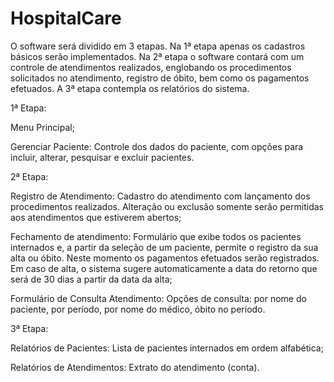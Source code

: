 # HospitalCare
O software será dividido em 3 etapas. Na 1ª etapa apenas os cadastros básicos serão implementados. Na 2ª etapa o software contará com um controle de atendimentos realizados, englobando os procedimentos solicitados no atendimento, registro de óbito, bem como os pagamentos efetuados. A 3ª etapa contempla os relatórios do sistema.

1ª Etapa:

  Menu Principal;
  
  Gerenciar Paciente: Controle dos dados do paciente, com opções para incluir, alterar, pesquisar e excluir pacientes.
  
2ª Etapa:

  Registro de Atendimento: Cadastro do atendimento com lançamento dos procedimentos realizados. Alteração ou exclusão somente serão permitidas aos atendimentos que estiverem abertos;
  
  Fechamento de atendimento: Formulário que exibe todos os pacientes internados e, a partir da seleção de um paciente, permite o registro da sua alta ou óbito. Neste momento os pagamentos efetuados serão registrados. Em caso de alta, o sistema sugere automaticamente a data do retorno que será de 30 dias a partir da data da alta;
  
  Formulário de Consulta Atendimento: Opções de consulta: por nome do paciente, por período, por nome do médico, óbito no período.
  
3ª Etapa:

  Relatórios de Pacientes: Lista de pacientes internados em ordem alfabética;
  
  Relatórios de Atendimentos: Extrato do atendimento (conta). 

